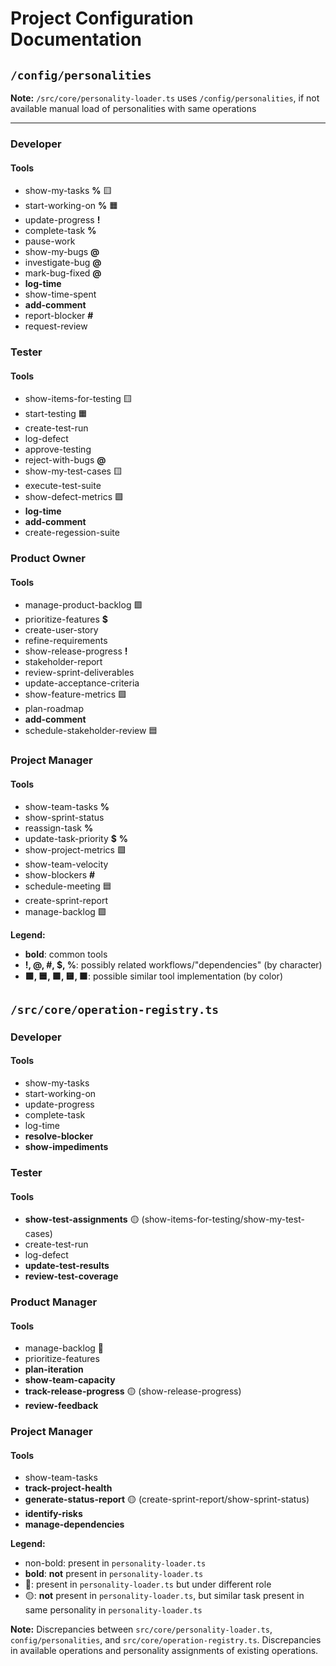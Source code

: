 # Project Configuration Documentation

## `/config/personalities`
**Note:** `/src/core/personality-loader.ts` uses `/config/personalities`, if not available manual load of personalities with same operations

---

### Developer
#### Tools
- show-my-tasks **%** 🟨
- start-working-on **%** 🟧
- update-progress **!**
- complete-task **%**
- pause-work
- show-my-bugs **@**
- investigate-bug **@**
- mark-bug-fixed **@**
- **log-time**
- show-time-spent
- **add-comment**
- report-blocker **#**
- request-review

### Tester
#### Tools
- show-items-for-testing 🟨
- start-testing 🟧
- create-test-run
- log-defect
- approve-testing
- reject-with-bugs **@**
- show-my-test-cases 🟨
- execute-test-suite
- show-defect-metrics 🟩
- **log-time**
- **add-comment**
- create-regession-suite

### Product Owner
#### Tools
- manage-product-backlog 🟪
- prioritize-features **$**
- create-user-story
- refine-requirements
- show-release-progress **!**
- stakeholder-report
- review-sprint-deliverables
- update-acceptance-criteria
- show-feature-metrics 🟩
- plan-roadmap
- **add-comment**
- schedule-stakeholder-review 🟦


### Project Manager
#### Tools
- show-team-tasks **%**
- show-sprint-status
- reassign-task **%**
- update-task-priority **$** **%**
- show-project-metrics 🟩
- show-team-velocity
- show-blockers **#**
- schedule-meeting 🟦
- create-sprint-report
- manage-backlog 🟪

**Legend:** 
- **bold**: common tools
- **!, @, #, $, %**: possibly related workflows/"dependencies" (by character)
- **🟩, 🟦, 🟪, 🟨, 🟧**: possible similar tool implementation (by color)




## `/src/core/operation-registry.ts`

### Developer
#### Tools
- show-my-tasks
- start-working-on
- update-progress
- complete-task
- log-time
- **resolve-blocker**
- **show-impediments**

### Tester
#### Tools
- **show-test-assignments** 🟡 (show-items-for-testing/show-my-test-cases)
- create-test-run
- log-defect
- **update-test-results**
- **review-test-coverage**

### Product Manager
#### Tools
- manage-backlog 🔴
- prioritize-features
- **plan-iteration**
- **show-team-capacity**
- **track-release-progress** 🟡 (show-release-progress)
- **review-feedback**

### Project Manager
#### Tools
- show-team-tasks
- **track-project-health**
- **generate-status-report** 🟡 (create-sprint-report/show-sprint-status)
- **identify-risks**
- **manage-dependencies**

**Legend:** 
- non-bold: present in `personality-loader.ts`
- **bold**: **not** present in `personality-loader.ts`
- 🔴: present in `personality-loader.ts` but under different role
- 🟡: **not** present in `personality-loader.ts`, but similar task present in same personality in `personality-loader.ts`

**Note:** Discrepancies between `src/core/personality-loader.ts`, `config/personalities`, and `src/core/operation-registry.ts`. Discrepancies in available operations and personality assignments of existing operations.